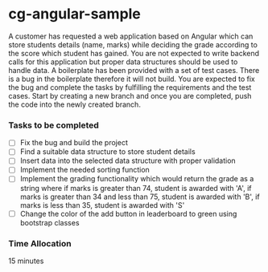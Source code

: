 # cg-angular-sample

A customer has requested a web application based on Angular which can store students details (name, marks) while deciding the grade according to the score which student has gained. You are not expected to write backend calls for this application but proper data structures should be used to handle data. A boilerplate has been provided with a set of test cases. There is a bug in the boilerplate therefore it will not build. You are expected to fix the bug and complete the tasks by fulfilling the requirements and the test cases. Start by creating a new branch and once you are completed, push the code into the newly created branch.

### Tasks to be completed

- [ ] Fix the bug and build the project
- [ ] Find a suitable data structure to store student details
- [ ] Insert data into the selected data structure with proper validation
- [ ] Implement the needed sorting function
- [ ] Implement the grading functionality which would return the grade as a string where if marks is greater than 74, student is awarded with 'A', if marks is greater than 34 and less than 75, student is awarded with 'B', if marks is less than 35, student is awarded with 'S'
- [ ] Change the color of the add button in leaderboard to green using bootstrap classes

### Time Allocation

15 minutes
